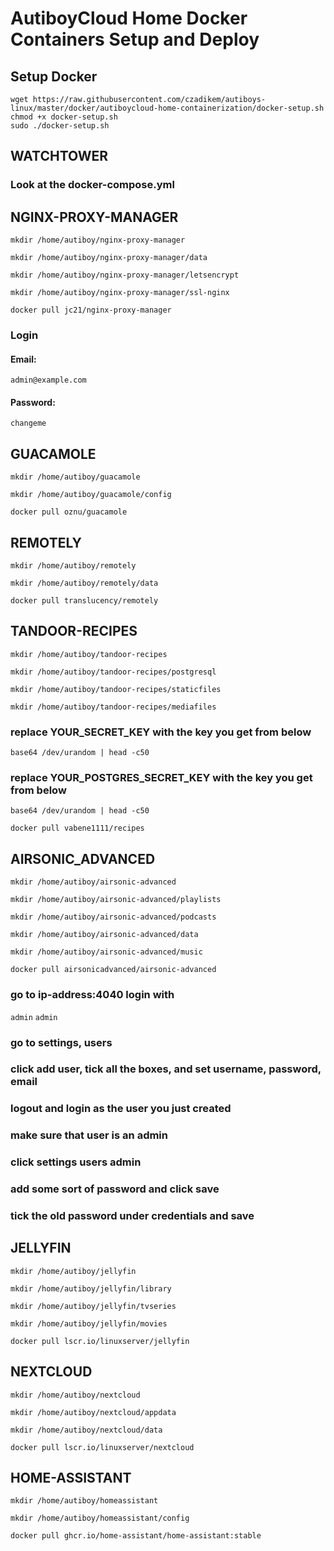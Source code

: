 # AutiboyCloud Home Docker Containers Setup and Deploy

## Setup Docker

```
wget https://raw.githubusercontent.com/czadikem/autiboys-linux/master/docker/autiboycloud-home-containerization/docker-setup.sh
chmod +x docker-setup.sh
sudo ./docker-setup.sh
```

## WATCHTOWER

### Look at the docker-compose.yml


## NGINX-PROXY-MANAGER

`mkdir /home/autiboy/nginx-proxy-manager`

`mkdir /home/autiboy/nginx-proxy-manager/data`

`mkdir /home/autiboy/nginx-proxy-manager/letsencrypt`

`mkdir /home/autiboy/nginx-proxy-manager/ssl-nginx`

`docker pull jc21/nginx-proxy-manager`

### Login

#### Email:
`admin@example.com`

#### Password:
`changeme`


## GUACAMOLE

`mkdir /home/autiboy/guacamole`

`mkdir /home/autiboy/guacamole/config`

`docker pull oznu/guacamole`


## REMOTELY

`mkdir /home/autiboy/remotely`

`mkdir /home/autiboy/remotely/data`

`docker pull translucency/remotely`


## TANDOOR-RECIPES

`mkdir /home/autiboy/tandoor-recipes`

`mkdir /home/autiboy/tandoor-recipes/postgresql`

`mkdir /home/autiboy/tandoor-recipes/staticfiles`

`mkdir /home/autiboy/tandoor-recipes/mediafiles`

### replace YOUR_SECRET_KEY with the key you get from below
`base64 /dev/urandom | head -c50`

### replace YOUR_POSTGRES_SECRET_KEY with the key you get from below
`base64 /dev/urandom | head -c50`

`docker pull vabene1111/recipes`


## AIRSONIC_ADVANCED

`mkdir /home/autiboy/airsonic-advanced`

`mkdir /home/autiboy/airsonic-advanced/playlists`

`mkdir /home/autiboy/airsonic-advanced/podcasts`

`mkdir /home/autiboy/airsonic-advanced/data`

`mkdir /home/autiboy/airsonic-advanced/music`

`docker pull airsonicadvanced/airsonic-advanced`

### go to ip-address:4040 login with

`admin` `admin`

### go to settings, users

### click add user, tick all the boxes, and set username, password, email

### logout and login as the user you just created

### make sure that user is an admin

### click settings users admin

### add some sort of password and click save

### tick the old password under credentials and save


## JELLYFIN

`mkdir /home/autiboy/jellyfin`

`mkdir /home/autiboy/jellyfin/library`

`mkdir /home/autiboy/jellyfin/tvseries`

`mkdir /home/autiboy/jellyfin/movies`

`docker pull lscr.io/linuxserver/jellyfin`


## NEXTCLOUD

`mkdir /home/autiboy/nextcloud`

`mkdir /home/autiboy/nextcloud/appdata`

`mkdir /home/autiboy/nextcloud/data`

`docker pull lscr.io/linuxserver/nextcloud`

## HOME-ASSISTANT

`mkdir /home/autiboy/homeassistant`

`mkdir /home/autiboy/homeassistant/config`

`docker pull ghcr.io/home-assistant/home-assistant:stable`
